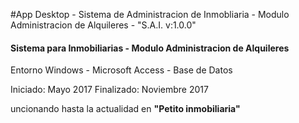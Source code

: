 #App Desktop - Sistema de Administracion de Inmobliaria - Modulo Administracion de Alquileres - "S.A.I. v:1.0.0" 

#### Sistema para Inmobiliarias - Modulo Administracion de Alquileres 

Entorno Windows - Microsoft Access - Base de Datos

Iniciado: Mayo 2017  Finalizado: Noviembre 2017 

uncionando hasta la actualidad en **"Petito inmobiliaria"**

